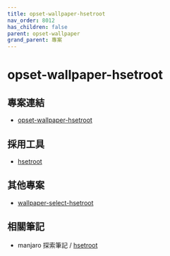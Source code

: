 ```yaml
---
title: opset-wallpaper-hsetroot
nav_order: 8012
has_children: false
parent: opset-wallpaper
grand_parent: 專案
---
```


# opset-wallpaper-hsetroot


## 專案連結

* [opset-wallpaper-hsetroot](https://github.com/samwhelp/note-about-wallpaper/tree/gh-pages/_demo/project/opset-wallpaper/opset-wallpaper-hsetroot)


## 採用工具

* [hsetroot](https://github.com/himdel/hsetroot)


## 其他專案

* [wallpaper-select-hsetroot](https://samwhelp.github.io/note-about-fzf/read/project/wallpaper-select/wallpaper-select-hsetroot.html)


## 相關筆記

* manjaro 探索筆記 / [hsetroot](https://samwhelp.github.io/note-about-manjaro/read/adjustment/tool/hsetroot.html)
